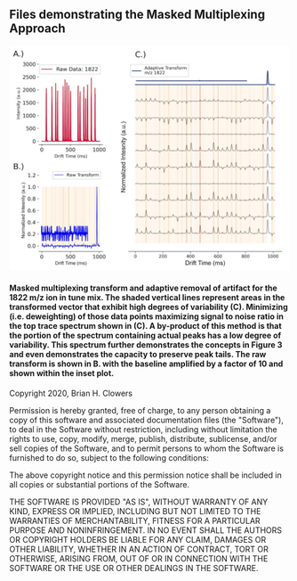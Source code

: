 ## Files demonstrating the Masked Multiplexing Approach
![](Example%20Masked%20Multiplexing.png?raw=true)

#### Masked multiplexing transform and adaptive removal of artifact for the 1822 m/z ion in tune mix. The shaded vertical lines represent areas in the transformed vector that exhibit high degrees of variability (C). Minimizing (i.e. deweighting) of those data points maximizing signal to noise ratio in the top trace spectrum shown in (C). A by-product of this method is that the portion of the spectrum containing actual peaks has a low degree of variability. This spectrum further demonstrates the concepts in Figure 3 and even demonstrates the capacity to preserve peak tails. The raw transform is shown in B. with the baseline amplified by a factor of 10 and shown within the inset plot.






Copyright 2020, Brian H. Clowers

Permission is hereby granted, free of charge, to any person obtaining a copy of this software and associated documentation files (the "Software"), to deal in the Software without restriction, including without limitation the rights to use, copy, modify, merge, publish, distribute, sublicense, and/or sell copies of the Software, and to permit persons to whom the Software is furnished to do so, subject to the following conditions:

The above copyright notice and this permission notice shall be included in all copies or substantial portions of the Software.

THE SOFTWARE IS PROVIDED "AS IS", WITHOUT WARRANTY OF ANY KIND, EXPRESS OR IMPLIED, INCLUDING BUT NOT LIMITED TO THE WARRANTIES OF MERCHANTABILITY, FITNESS FOR A PARTICULAR PURPOSE AND NONINFRINGEMENT. IN NO EVENT SHALL THE AUTHORS OR COPYRIGHT HOLDERS BE LIABLE FOR ANY CLAIM, DAMAGES OR OTHER LIABILITY, WHETHER IN AN ACTION OF CONTRACT, TORT OR OTHERWISE, ARISING FROM, OUT OF OR IN CONNECTION WITH THE SOFTWARE OR THE USE OR OTHER DEALINGS IN THE SOFTWARE.
